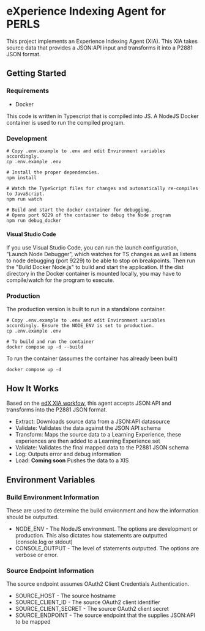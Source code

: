 # eXperience Indexing Agent for PERLS

This project implements an Experience Indexing Agent (XIA). This XIA takes source data that provides a JSON:API input and transforms it
into a P2881 JSON format.

## Getting Started

### Requirements

* Docker

This code is written in Typescript that is compiled into JS. A NodeJS Docker container is used to run the compiled program.

### Development

```(sh)
# Copy .env.example to .env and edit Environment variables accordingly.
cp .env.example .env

# Install the proper dependencies.
npm install

# Watch the TypeScript files for changes and automatically re-compiles to JavaScript.
npm run watch

# Build and start the docker container for debugging.
# Opens port 9229 of the container to debug the Node program
npm run debug_docker
```

#### Visual Studio Code

If you use Visual Studio Code, you can run the launch configuration, "Launch Node Debugger", which watches for TS changes as well as listens to
node debugging (port 9229) to be able to stop on breakpoints. Then run the "Build Docker Node.js" to build and start the application. If the dist directory
in the Docker container is mounted locally, you may have to compile/watch for the program to execute.

### Production

The production version is built to run in a standalone container.

```(sh)
# Copy .env.example to .env and edit Environment variables accordingly. Ensure the NODE_ENV is set to production.
cp .env.example .env

# To build and run the container
docker compose up -d --build
```

To run the container (assumes the container has already been built)

`docker compose up -d`

## How It Works

Based on the [edX XIA workfow](https://github.com/OpenLXP/openlxp-xia-edx), this agent accepts JSON:API and transforms into the P2881 JSON format.

* Extract: Downloads source data from a JSON:API datasource
* Validate: Validates the data against the JSON:API schema
* Transform: Maps the source data to a Learning Experience, these experiences are then added to a Learning Experience set
* Validate: Validates the final mapped data to the P2881 JSON schema
* Log: Outputs error and debug information
* Load: **Coming soon** Pushes the data to a XIS

## Environment Variables

### Build Environment Information

These are used to determine the build environment and how the information should be outputted.

* NODE_ENV - The NodeJS environment. The options are development or production. This also dictates how statements are outputted (console.log or stdout)
* CONSOLE_OUTPUT - The level of statements outputted. The options are verbose or error.

### Source Endpoint Information

The source endpoint assumes OAuth2 Client Credentials Authentication.

* SOURCE_HOST - The source hostname
* SOURCE_CLIENT_ID - The source OAuth2 client identifier
* SOURCE_CLIENT_SECRET - The source OAuth2 client secret
* SOURCE_ENDPOINT - The source endpoint that the supplies JSON:API to be mapped
